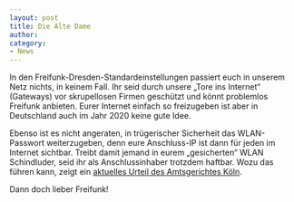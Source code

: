 ```yaml
---
layout: post
title: Die Alte Dame
author:
category:
- News
---
```

In den Freifunk-Dresden-Standardeinstellungen passiert euch in unserem Netz nichts, in keinem Fall.
Ihr seid durch unsere „Tore ins Internet“ (Gateways) vor skrupellosen Firmen geschützt und könnt problemlos Freifunk anbieten. Eurer Internet einfach so freizugeben ist aber in Deutschland auch im Jahr 2020 keine gute Idee.

Ebenso ist es nicht angeraten, in trügerischer Sicherheit das WLAN-Passwort weiterzugeben, denn eure Anschluss-IP ist dann für jeden im Internet sichtbar. Treibt damit jemand in eurem „gesicherten“ WLAN Schindluder, seid ihr als Anschlussinhaber trotzdem haftbar. Wozu das führen kann, zeigt ein [aktuelles Urteil des Amtsgerichtes Köln](https://freifunkstattangst.de/2020/06/12/die-alte-dame/).

Dann doch lieber Freifunk!